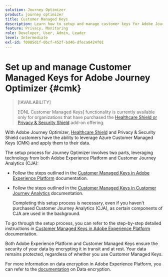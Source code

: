 ```yaml
---
solution: Journey Optimizer
product: journey optimizer
title: Customer Managed Keys
description: Learn how to setup and manage customer keys for Adobe Journey Optimizer.
feature: Privacy, Monitoring
role: Developer, User, Admin, Leader
level: Intermediate
exl-id: f0985d1f-0bcf-452f-bd46-dfeca0424f01
---
```

# Set up and manage Customer Managed Keys for Adobe Journey Optimizer {#cmk}

>[!AVAILABILITY]
>
>[!DNL Customer Managed Keys] functionality is currently available only for organizations that have purchased the [Healthcare Shield or Privacy & Security Shield](https://experienceleague.adobe.com/docs/events/customer-data-management-voices-recordings/governance/healthcare-shield.html) add-on offering.

With Adobe Journey Optimizer, [Healthcare Shield](https://www.adobe.com/trust/compliance/hipaa-ready.html) and Privacy & Security Shield customers have the ability to leverage Azure Customer Managed Keys (CMK) and apply them to their data.

The setup process for Journey Optimizer involves two parts, leveraging technology from both Adobe Experience Platform and Customer Journey Analytics (CJA):

* Follow the steps outlined in the [Customer Managed Keys in Adobe Experience Platform](https://experienceleague.adobe.com/docs/experience-platform/landing/governance-privacy-security/customer-managed-keys.html) documentation.
* Follow the steps outlined in the [Customer Managed Keys in Customer Journey Analytics](https://experienceleague.adobe.com/docs/analytics-platform/using/cja-privacy/cmk.html) documentation. 
    
  Completing this setup process is necessary, even if you haven't purchased Customer Journey Analytics (CJA), as certain components of CJA are used in the background.

To go through the setup process, you can refer to the step-by-step detailed instructions in [Customer Managed Keys in Adobe Experience Platform](https://experienceleague.adobe.com/docs/experience-platform/landing/governance-privacy-security/encryption.html) documentation.

Both Adobe Experience Platform and Customer Managed Keys ensure the security of your data by encrypting it in transit and at rest. Your data remains protected, regardless of whether you use Customer Managed Keys.

For more information on data encryption in Adobe Experience Platform, you can refer to the [documentation](https://experienceleague.adobe.com/docs/experience-platform/landing/governance-privacy-security/encryption.html) on Data encryption.
